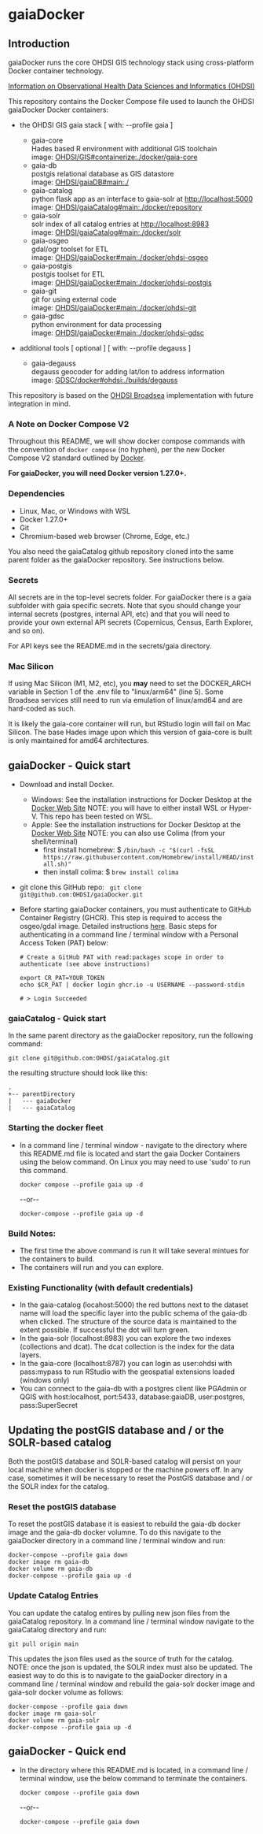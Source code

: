 
# gaiaDocker

## Introduction

gaiaDocker runs the core OHDSI GIS technology stack using cross-platform Docker container technology.

[Information on Observational Health Data Sciences and Informatics (OHDSI)](http://www.ohdsi.org/ "OHDSI Website")

This repository contains the Docker Compose file used to launch the OHDSI gaiaDocker Docker containers:

- the OHDSI GIS gaia stack [ with: --profile gaia ]
  - gaia-core  
    Hades based R environment with additional GIS toolchain  
    image: [OHDSI/GIS#containerize:./docker/gaia-core](https://github.com/OHDSI/GIS)  
  - gaia-db  
	  postgis relational database as GIS datastore  
	  image: [OHDSI/gaiaDB#main:./](https://github.com/OHDSI/gaiaDB)  
  - gaia-catalog  
	  python flask app as an interface to gaia-solr at [http://localhost:5000](http://localhost:5000)  
	  image: [OHDSI/gaiaCatalog#main:./docker/repository](https://github.com/OHDSI/gaiaCatalog)  
  - gaia-solr  
	  solr index of all catalog entries at [http://localhost:8983](http://localhost:8983)  
	  image: [OHDSI/gaiaCatalog#main:./docker/solr](https://github.com/OHDSI/gaiaCatalog)  
  - gaia-osgeo  
	  gdal/ogr toolset for ETL  
	  image: [OHDSI/gaiaDocker#main:./docker/ohdsi-osgeo](https://github.com/OHDSI/gaiaDocker)  
  - gaia-postgis  
	  postgis toolset for ETL  
	  image: [OHDSI/gaiaDocker#main:./docker/ohdsi-postgis](https://github.com/OHDSI/gaiaDocker)  
  - gaia-git  
	  git for using external code  
	  image: [OHDSI/gaiaDocker#main:./docker/ohdsi-git](https://github.com/OHDSI/gaiaDocker)  
  - gaia-gdsc  
	  python environment for data processing  
	  image: [OHDSI/gaiaDocker#main:./docker/ohdsi-gdsc](https://github.com/OHDSI/gaiaDocker)  

-  additional tools [ optional ] [ with: --profile degauss ]  
	- gaia-degauss  
	  degauss geocoder for adding lat/lon to address information  
	  image: [GDSC/docker#ohdsi:./builds/degauss](https://github.com/Geospatial-Digital-Special-Collections/docker)  

This repository is based on the [OHDSI Broadsea](https://github.com/OHDSI/Broadsea) implementation with future integration in mind.  

### A Note on Docker Compose V2  

Throughout this README, we will show docker compose commands with the convention of `docker compose` (no hyphen), per the new Docker Compose V2 standard outlined by [Docker](https://docs.docker.com/compose/migrate/#docker-compose-vs-docker-compose).  

**For gaiaDocker, you will need Docker version 1.27.0+.**  

### Dependencies  

- Linux, Mac, or Windows with WSL
- Docker 1.27.0+
- Git
- Chromium-based web browser (Chrome, Edge, etc.)

You also need the gaiaCatalog github repository cloned into the same parent folder as the gaiaDocker repository. See instructions below.

### Secrets  

All secrets are in the top-level secrets folder. For gaiaDocker there is a gaia subfolder with gaia specific secrets. Note that syou should change your internal secrets (postgres, internal API, etc) and that you will need to provide your own external API secrets (Copernicus, Census, Earth Explorer, and so on).  

For API keys see the README.md in the secrets/gaia directory.

### Mac Silicon  

If using Mac Silicon (M1, M2, etc), you **may** need to set the DOCKER_ARCH variable in Section 1 of the .env file to "linux/arm64" (line 5). Some Broadsea services still need to run via emulation of linux/amd64 and are hard-coded as such.  

It is likely the gaia-core container will run, but RStudio login will fail on Mac Silicon. The base Hades image upon which this version of gaia-core is built is only maintained for amd64 architectures.  

## gaiaDocker - Quick start  

- Download and install Docker. 
   - Windows: See the installation instructions for Docker Desktop at the [Docker Web Site](https://docs.docker.com/desktop/setup/install/windows-install/ "Install Docker PC")
      NOTE: you will have to either install WSL or Hyper-V. This repo has been tested on WSL.
   - Apple: See the installation instructions for Docker Desktop at the [Docker Web Site](https://docs.docker.com/desktop/setup/install/mac-install/ "Install Docker Mac")
      NOTE: you can also use Colima (from your shell/terminal)
      - first install homebrew:
         $ `/bin/bash -c "$(curl -fsSL https://raw.githubusercontent.com/Homebrew/install/HEAD/install.sh)"`
      - then install colima:
         $ `brew install colima`
         
- git clone this GitHub repo:
	` git clone git@github.com:OHDSI/gaiaDocker.git`

- Before starting gaiaDocker containers, you must authenticate to GitHub Container Registry (GHCR). This step is required to access the osgeo/gdal image. Detailed instructions [here](https://docs.github.com/en/packages/working-with-a-github-packages-registry/working-with-the-container-registry#authenticating-to-the-container-registry). Basic steps for authenticating in a command line / terminal window with a Personal Access Token (PAT) below:
	```shell
	# Create a GitHub PAT with read:packages scope in order to authenticate (see above instructions)
	
	export CR_PAT=YOUR_TOKEN
	echo $CR_PAT | docker login ghcr.io -u USERNAME --password-stdin

	# > Login Succeeded
	```

### gaiaCatalog - Quick start

In the same parent directory as the gaiaDocker repository, run the following command:

```shell
git clone git@github.com:OHDSI/gaiaCatalog.git
```

the resulting structure should look like this:

```
.
+-- parentDirectory
|   --- gaiaDocker
|   --- gaiaCatalog
```

### Starting the docker fleet

- In a command line / terminal window - navigate to the directory where this README.md file is located and start the gaia Docker Containers using the below command. On Linux you may need to use 'sudo' to run this command.

	```shell
	docker compose --profile gaia up -d
	```

	--or--  


	```shell
	docker-compose --profile gaia up -d
	```

### Build Notes:  

- The first time the above command is run it will take several mintues for the containers to build.
- The containers will run and you can explore.  

### Existing Functionality (with default credentials)  

- In the gaia-catalog (locahost:5000) the red buttons next to the dataset name will load the specific layer into the public schema of the gaia-db when clicked. The structure of the source data is maintained to the extent possible. If successful the dot will turn green.
- In the gaia-solr (localhost:8983) you can explore the two indexes (collections and dcat). The dcat collection is the index for the data layers.
- In the gaia-core (localhost:8787) you can login as user:ohdsi with pass:mypass to run RStudio with the geospatial extensions loaded (windows only)
- You can connect to the gaia-db with a postgres client like PGAdmin or QGIS with host:localhost, port:5433, database:gaiaDB, user:postgres, pass:SuperSecret

## Updating the postGIS database and / or the SOLR-based catalog

Both the postGIS database and SOLR-based catalog will persist on your local machine when docker is stopped or the machine powers off. In any case, sometimes it will be necessary to reset the PostGIS database and / or the SOLR index for the catalog.

### Reset the postGIS database

To reset the postGIS database it is easiest to rebuild the gaia-db docker image and the gaia-db docker volumne. To do this navigate to the gaiaDocker directory in a command line / terminal window and run:

```shell
docker-compose --profile gaia down
docker image rm gaia-db
docker volume rm gaia-db
docker-compose --profile gaia up -d
```

### Update Catalog Entries

You can update the catalog entires by pulling new json files from the gaiaCatalog repository. In a command line / terminal window navigate to the gaiaCatalog directory and run:

```shell
git pull origin main
```

This updates the json files used as the source of truth for the catalog. NOTE: once the json is updated, the SOLR index must also be updated. The easiest way to do this is to navigate to the gaiaDocker directory in a command line / terminal window and rebuild the gaia-solr docker image and gaia-solr docker volume as follows:

```shell
docker-compose --profile gaia down
docker image rm gaia-solr
docker volume rm gaia-solr
docker-compose --profile gaia up -d
```

## gaiaDocker - Quick end  

- In the directory where this README.md is located, in a command line / terminal window, use the below command to terminate the containers.  

	```shell
	docker compose --profile gaia down
	```

	--or--  


	```shell
	docker-compose --profile gaia down
	```
